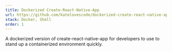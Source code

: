 ```yaml
---
title: Dockerized Create-React-Native-App
url: https://github.com/katelovescode/dockerized-create-react-native-app
stack: Docker, Shell
order: 1
---
```

A dockerized version of create-react-native-app for developers to use to stand up a containerized environment quickly.
